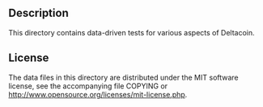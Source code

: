 Description
------------

This directory contains data-driven tests for various aspects of Deltacoin.

License
--------

The data files in this directory are distributed under the MIT software
license, see the accompanying file COPYING or
http://www.opensource.org/licenses/mit-license.php.

